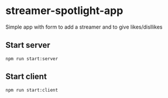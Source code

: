 # streamer-spotlight-app

Simple app with form to add a streamer and to give likes/disllikes

## Start server

```npm run start:server```

## Start client

```npm run start:client```
